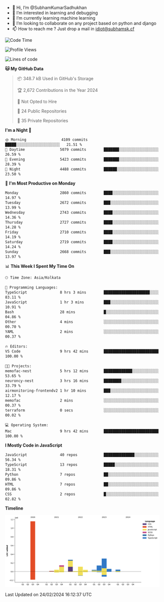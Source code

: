 - 👋 Hi, I’m @SubhamKumarSadhukhan
- 👀 I’m interested in learning and debugging
- 🌱 I’m currently learning machine learning
- 💞️ I’m looking to collaborate on any project based on python and django
- 📫 How to reach me ?
      Just drop a mail in idiot@subhamsk.cf

<!---
SubhamKumarSadhukhan/SubhamKumarSadhukhan is a ✨ special ✨ repository because its `README.md` (this file) appears on your GitHub profile.
You can click the Preview link to take a look at your changes.
--->


<!--START_SECTION:waka-->
![Code Time](http://img.shields.io/badge/Code%20Time-1%2C957%20hrs%2052%20mins-blue)

![Profile Views](http://img.shields.io/badge/Profile%20Views-0-blue)

![Lines of code](https://img.shields.io/badge/From%20Hello%20World%20I%27ve%20Written-2.4%20million%20lines%20of%20code-blue)

**🐱 My GitHub Data** 

> 📦 348.7 kB Used in GitHub's Storage 
 > 
> 🏆 2,672 Contributions in the Year 2024
 > 
> 🚫 Not Opted to Hire
 > 
> 📜 24 Public Repositories 
 > 
> 🔑 35 Private Repositories 
 > 
**I'm a Night 🦉** 

```text
🌞 Morning                4109 commits        █████░░░░░░░░░░░░░░░░░░░░   21.51 % 
🌆 Daytime                5079 commits        ███████░░░░░░░░░░░░░░░░░░   26.59 % 
🌃 Evening                5423 commits        ███████░░░░░░░░░░░░░░░░░░   28.39 % 
🌙 Night                  4488 commits        ██████░░░░░░░░░░░░░░░░░░░   23.50 % 
```
📅 **I'm Most Productive on Monday** 

```text
Monday                   2860 commits        ████░░░░░░░░░░░░░░░░░░░░░   14.97 % 
Tuesday                  2672 commits        ███░░░░░░░░░░░░░░░░░░░░░░   13.99 % 
Wednesday                2743 commits        ████░░░░░░░░░░░░░░░░░░░░░   14.36 % 
Thursday                 2727 commits        ████░░░░░░░░░░░░░░░░░░░░░   14.28 % 
Friday                   2710 commits        ████░░░░░░░░░░░░░░░░░░░░░   14.19 % 
Saturday                 2719 commits        ████░░░░░░░░░░░░░░░░░░░░░   14.24 % 
Sunday                   2668 commits        ███░░░░░░░░░░░░░░░░░░░░░░   13.97 % 
```


📊 **This Week I Spent My Time On** 

```text
🕑︎ Time Zone: Asia/Kolkata

💬 Programming Languages: 
TypeScript               8 hrs 3 mins        █████████████████████░░░░   83.11 % 
JavaScript               1 hr 3 mins         ███░░░░░░░░░░░░░░░░░░░░░░   10.91 % 
Bash                     28 mins             █░░░░░░░░░░░░░░░░░░░░░░░░   04.86 % 
Other                    4 mins              ░░░░░░░░░░░░░░░░░░░░░░░░░   00.70 % 
YAML                     2 mins              ░░░░░░░░░░░░░░░░░░░░░░░░░   00.37 % 

🔥 Editors: 
VS Code                  9 hrs 42 mins       █████████████████████████   100.00 % 

🐱‍💻 Projects: 
memofac-nest             5 hrs 12 mins       █████████████░░░░░░░░░░░░   53.65 % 
neuroncy-nest            3 hrs 16 mins       ████████░░░░░░░░░░░░░░░░░   33.79 % 
airmonitoring-frontendv2 1 hr 10 mins        ███░░░░░░░░░░░░░░░░░░░░░░   12.17 % 
memofac                  2 mins              ░░░░░░░░░░░░░░░░░░░░░░░░░   00.37 % 
terraform                0 secs              ░░░░░░░░░░░░░░░░░░░░░░░░░   00.02 % 

💻 Operating System: 
Mac                      9 hrs 42 mins       █████████████████████████   100.00 % 
```

**I Mostly Code in JavaScript** 

```text
JavaScript               40 repos            ██████████████░░░░░░░░░░░   56.34 % 
TypeScript               13 repos            █████░░░░░░░░░░░░░░░░░░░░   18.31 % 
Python                   7 repos             ██░░░░░░░░░░░░░░░░░░░░░░░   09.86 % 
HTML                     7 repos             ██░░░░░░░░░░░░░░░░░░░░░░░   09.86 % 
CSS                      2 repos             █░░░░░░░░░░░░░░░░░░░░░░░░   02.82 % 
```



**Timeline**

![Lines of Code chart](https://raw.githubusercontent.com/SubhamKumarSadhukhan/SubhamKumarSadhukhan/main/assets/bar_graph.png)


 Last Updated on 24/02/2024 16:12:37 UTC
<!--END_SECTION:waka-->

